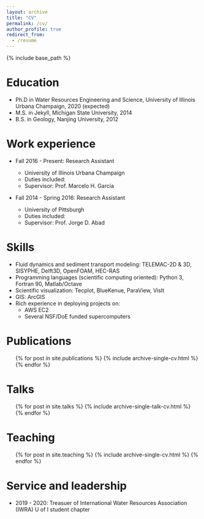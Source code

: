 ```yaml
---
layout: archive
title: "CV"
permalink: /cv/
author_profile: true
redirect_from:
  - /resume
---
```


{% include base_path %}

Education
======
* Ph.D in Water Resources Engineering and Science, University of Illinois Urbana Champaign, 2020 (expected)
* M.S. in Jekyll, Michigan State University, 2014
* B.S. in Geology, Nanjing University, 2012

Work experience
======
* Fall 2016 - Present: Research Assistant
  * University of Illinois Urbana Champaign
  * Duties included: 
  * Supervisor: Prof. Marcelo H. García

* Fall 2014 - Spring 2016: Research Assistant
  * University of Pittsburgh
  * Duties included: 
  * Supervisor: Prof. Jorge D. Abad
  
Skills
======
* Fluid dynamics and sediment transport modeling: TELEMAC-2D & 3D, SISYPHE, Delft3D, OpenFOAM, HEC-RAS
* Programming languages (scientific computing oriented): Python 3, Fortran 90, Matlab/Octave
* Scientific visualization: Tecplot, BlueKenue, ParaView, VisIt
* GIS: ArcGIS
* Rich experience in deploying projects on: 
  * AWS EC2
  * Several NSF/DoE funded supercomputers

Publications
======
  <ul>{% for post in site.publications %}
    {% include archive-single-cv.html %}
  {% endfor %}</ul>
  
Talks
======
  <ul>{% for post in site.talks %}
    {% include archive-single-talk-cv.html %}
  {% endfor %}</ul>
  
Teaching
======
  <ul>{% for post in site.teaching %}
    {% include archive-single-cv.html %}
  {% endfor %}</ul>
  
Service and leadership
======
* 2019 - 2020: Treasuer of International Water Resources Association (IWRA) U of I student chapter
